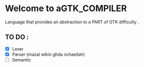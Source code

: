 # Welcome to aGTK_COMPILER
Language that provides an abstraction to a PART of GTK difficulty .


## TO DO :

- [x] Lexer
- [x] Parser (mazal wlkin ghda nchaellah)
- [ ] Semantic 